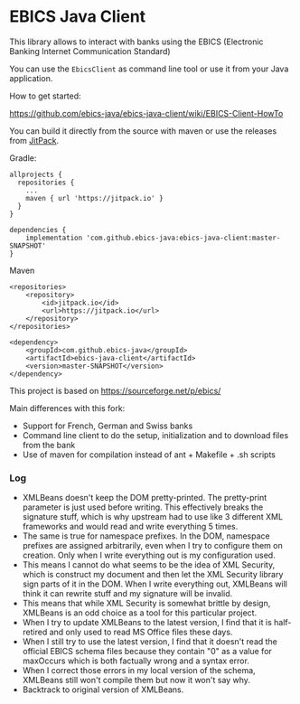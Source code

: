 EBICS Java Client
=====

This library allows to interact with banks using the EBICS (Electronic Banking Internet Communication Standard)

You can use the `EbicsClient` as command line tool or use it from your Java application.

How to get started:

https://github.com/ebics-java/ebics-java-client/wiki/EBICS-Client-HowTo

You can build it directly from the source with maven or use the releases from [JitPack](https://jitpack.io/#ebics-java/ebics-java-client/).

Gradle:
```
allprojects {
  repositories {
    ...
    maven { url 'https://jitpack.io' }
  }
}

dependencies {
    implementation 'com.github.ebics-java:ebics-java-client:master-SNAPSHOT'
}
```
Maven
```
<repositories>
	<repository>
	    <id>jitpack.io</id>
	    <url>https://jitpack.io</url>
	</repository>
</repositories>

<dependency>
    <groupId>com.github.ebics-java</groupId>
    <artifactId>ebics-java-client</artifactId>
    <version>master-SNAPSHOT</version>
</dependency>
```
 

This project is based on https://sourceforge.net/p/ebics/

Main differences with this fork:

- Support for French, German and Swiss banks
- Command line client to do the setup, initialization and to download files from the bank
- Use of maven for compilation instead of ant + Makefile + .sh scripts

### Log
- XMLBeans doesn't keep the DOM pretty-printed. The pretty-print parameter is just used before writing.
  This effectively breaks the signature stuff, which is why upstream had to use like 3 different XML
  frameworks and would read and write everything 5 times.
- The same is true for namespace prefixes. In the DOM, namespace prefixes are assigned arbitrarily,
  even when I try to configure them on creation. Only when I write everything out is my configuration
  used.
- This means I cannot do what seems to be the idea of XML Security, which is construct my document
  and then let the XML Security library sign parts of it in the DOM. When I write everything out,
  XMLBeans will think it can rewrite stuff and my signature will be invalid.
- This means that while XML Security is somewhat brittle by design, XMLBeans is an odd choice
  as a tool for this particular project.
- When I try to update XMLBeans to the latest version, I find that it is half-retired and only
  used to read MS Office files these days.
- When I still try to use the latest version, I find that it doesn't read the official EBICS schema
  files because they contain "0" as a value for maxOccurs which is both factually wrong
  and a syntax error.
- When I correct those errors in my local version of the schema, XMLBeans still won't compile them
  but now it won't say why.
- Backtrack to original version of XMLBeans.
